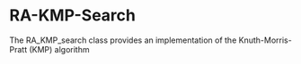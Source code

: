 # RA-KMP-Search
The RA_KMP_search class provides an implementation of the Knuth-Morris-Pratt (KMP) algorithm
